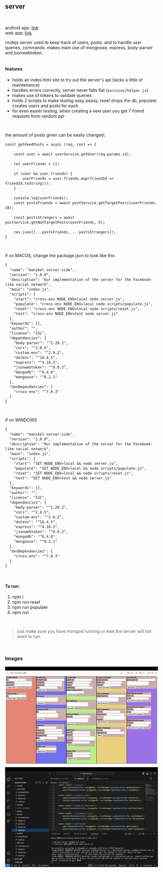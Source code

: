 ## server
<br>

android app: [link](https://github.com/MikeShlapakov/Manikel-android-app/tree/Part3) <br>
web app: [link](https://github.com/MikeShlapakov/Manikel-web-app/tree/Part3) <br>

nodejs server used to keep track of users, posts. and to handle user queries, commands.
makes main use of mongoose, express, body-parser and jsonwebtoken. <br><br>

#### features
- holds an index.html site to try out the server's api (lacks a little of maintenance)
- handles errors correctly, server never falls flat (```services/helper.js```)
- makes use of tokens to validate queries
- holds 2 scripts to make testing easy peasy, reset drops the db, populate creates users and posts for each
- for even easier testing, when creating a new user you get 7 friend requests from random ppl
<br>

the amount of posts given can be easily changed:
```
const getFeedPosts = async (req, res) => {

    const user = await userService.getUser(req.params.id);

    let userFriends = [];
    
    if (user && user.friends) {
        userFriends = user.friends.map(friendId => friendId.toString());
    }

    console.log(userFriends);
    const postsFriends = await postService.getTargetPosts(userFriends, 20);
   
    const postsStrangers = await postService.getNonTargetPosts(userFriends, 5);

    res.json([...postsFriends, ...postsStrangers]);
}
```

<br>


if on MACOS, change the package.json to look like this
```
{
  "name": "manikel-server-side",
  "version": "1.0.0",
  "description": "Our implementation of the server for the Facebook-like social network",
  "main": "index.js",
  "scripts": {
    "start": "cross-env NODE_ENV=local node server.js",
    "populate": "cross-env NODE_ENV=local node scripts/populate.js",
    "reset": "cross-env NODE_ENV=local node scripts/reset.js",
    "test": "cross-env NODE_ENV=test node server.js"
  },
  "keywords": [],
  "author": "",
  "license": "ISC",
  "dependencies": {
    "body-parser": "^1.20.2",
    "cors": "^2.8.5",
    "custom-env": "^2.0.2",
    "dotenv": "^16.4.5",
    "express": "^4.18.3",
    "jsonwebtoken": "^9.0.2",
    "mongodb": "^6.4.0",
    "mongoose": "^8.2.1"
  },
  "devDependencies": {
    "cross-env": "^7.0.3"
  }
}
```
<br>

if on WINDOWS
```
{
  "name": "manikel-server-side",
  "version": "1.0.0",
  "description": "Our implementation of the server for the Facebook-like social network",
  "main": "index.js",
  "scripts": {
    "start": "SET NODE_ENV=local && node server.js",
    "populate": "SET NODE_ENV=local && node scripts/populate.js",
    "reset": "SET NODE_ENV=local && node scripts/reset.js",
    "test": "SET NODE_ENV=test && node server.js"
  },
  "keywords": [],
  "author": "",
  "license": "ISC",
  "dependencies": {
    "body-parser": "^1.20.2",
    "cors": "^2.8.5",
    "custom-env": "^2.0.2",
    "dotenv": "^16.4.5",
    "express": "^4.18.3",
    "jsonwebtoken": "^9.0.2",
    "mongodb": "^6.4.0",
    "mongoose": "^8.2.1"
  },
  "devDependencies": {
    "cross-env": "^7.0.3"
  }
}
```
<br>

#### To run:
1. npm i
2. npm run reset
3. npm run populate
4. npm run
<br>

>  just make sure you have mongod running or else the server will not want to run.

<br>

### Images 

![Image 1](proof/1.png)
![Image 2](proof/2.png)

